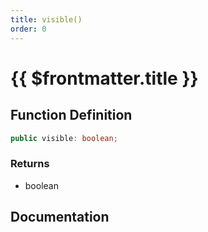 ```yaml
---
title: visible()
order: 0
---
```


# {{ $frontmatter.title }}

<!--@include: ./visible_partial_header.md-->

## Function Definition

```ts
public visible: boolean;
```

### Returns

* boolean

## Documentation

<!--@include: ./visible_partial_footer.md-->
